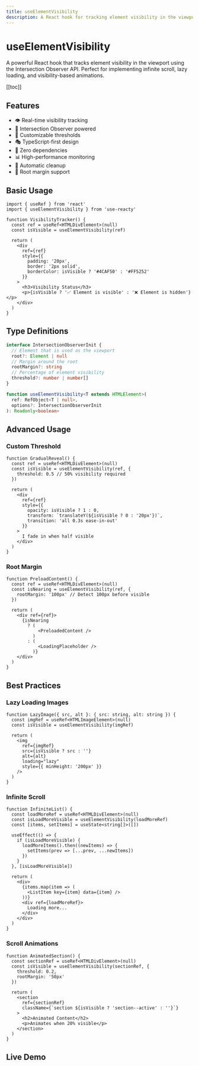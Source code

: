 ```yaml
---
title: useElementVisibility
description: A React hook for tracking element visibility in the viewport using Intersection Observer
---
```


# useElementVisibility

A powerful React hook that tracks element visibility in the viewport using the Intersection Observer API. Perfect for implementing infinite scroll, lazy loading, and visibility-based animations.

[[toc]]

## Features

- 👁️ Real-time visibility tracking
- 🔄 Intersection Observer powered
- 🎯 Customizable thresholds
- 🎭 TypeScript-first design
- 🚀 Zero dependencies
- 📊 High-performance monitoring
- 💫 Automatic cleanup
- 🔬 Root margin support

## Basic Usage

```tsx
import { useRef } from 'react'
import { useElementVisibility } from 'use-reacty'

function VisibilityTracker() {
  const ref = useRef<HTMLDivElement>(null)
  const isVisible = useElementVisibility(ref)

  return (
    <div
      ref={ref}
      style={{
        padding: '20px',
        border: '2px solid',
        borderColor: isVisible ? '#4CAF50' : '#FF5252'
      }}
    >
      <h3>Visibility Status</h3>
      <p>{isVisible ? '✅ Element is visible' : '❌ Element is hidden'}</p>
    </div>
  )
}
```

## Type Definitions

```typescript
interface IntersectionObserverInit {
  // Element that is used as the viewport
  root?: Element | null
  // Margin around the root
  rootMargin?: string
  // Percentage of element visibility
  threshold?: number | number[]
}

function useElementVisibility<T extends HTMLElement>(
  ref: RefObject<T | null>,
  options?: IntersectionObserverInit
): Readonly<boolean>
```

## Advanced Usage

### Custom Threshold

```tsx
function GradualReveal() {
  const ref = useRef<HTMLDivElement>(null)
  const isVisible = useElementVisibility(ref, {
    threshold: 0.5 // 50% visibility required
  })

  return (
    <div
      ref={ref}
      style={{
        opacity: isVisible ? 1 : 0,
        transform: `translateY(${isVisible ? 0 : '20px'})`,
        transition: 'all 0.3s ease-in-out'
      }}
    >
      I fade in when half visible
    </div>
  )
}
```

### Root Margin

```tsx
function PreloadContent() {
  const ref = useRef<HTMLDivElement>(null)
  const isNearing = useElementVisibility(ref, {
    rootMargin: '100px' // Detect 100px before visible
  })

  return (
    <div ref={ref}>
      {isNearing
        ? (
            <PreloadedContent />
          )
        : (
            <LoadingPlaceholder />
          )}
    </div>
  )
}
```

## Best Practices

### Lazy Loading Images

```tsx
function LazyImage({ src, alt }: { src: string, alt: string }) {
  const imgRef = useRef<HTMLImageElement>(null)
  const isVisible = useElementVisibility(imgRef)

  return (
    <img
      ref={imgRef}
      src={isVisible ? src : ''}
      alt={alt}
      loading="lazy"
      style={{ minHeight: '200px' }}
    />
  )
}
```

### Infinite Scroll

```tsx
function InfiniteList() {
  const loadMoreRef = useRef<HTMLDivElement>(null)
  const isLoadMoreVisible = useElementVisibility(loadMoreRef)
  const [items, setItems] = useState<string[]>([])

  useEffect(() => {
    if (isLoadMoreVisible) {
      loadMoreItems().then((newItems) => {
        setItems(prev => [...prev, ...newItems])
      })
    }
  }, [isLoadMoreVisible])

  return (
    <div>
      {items.map(item => (
        <ListItem key={item} data={item} />
      ))}
      <div ref={loadMoreRef}>
        Loading more...
      </div>
    </div>
  )
}
```

### Scroll Animations

```tsx
function AnimatedSection() {
  const sectionRef = useRef<HTMLDivElement>(null)
  const isVisible = useElementVisibility(sectionRef, {
    threshold: 0.2,
    rootMargin: '50px'
  })

  return (
    <section
      ref={sectionRef}
      className={`section ${isVisible ? 'section--active' : ''}`}
    >
      <h2>Animated Content</h2>
      <p>Animates when 20% visible</p>
    </section>
  )
}
```

## Live Demo

<div>
<div ref="demo"></div>
</div>

<script setup>
import { createElement } from 'react'
import { createRoot } from 'react-dom/client'
import { ref, onMounted } from 'vue'
import UseElementVisibility from './demo.tsx'

const demo = ref()

onMounted(() => {
  const root = createRoot(demo.value)
  root.render(createElement(UseElementVisibility, {}, null))
})
</script>
